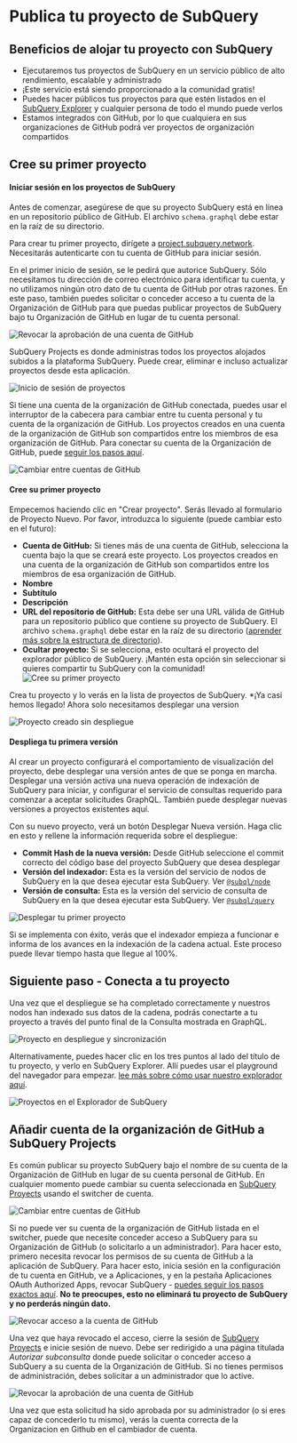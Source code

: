 # Publica tu proyecto de SubQuery

## Beneficios de alojar tu proyecto con SubQuery
- Ejecutaremos tus proyectos de SubQuery en un servicio público de alto rendimiento, escalable y administrado
- ¡Este servicio está siendo proporcionado a la comunidad gratis!
- Puedes hacer públicos tus proyectos para que estén listados en el [SubQuery Explorer](https://explorer.subquery.network) y cualquier persona de todo el mundo puede verlos
- Estamos integrados con GitHub, por lo que cualquiera en sus organizaciones de GitHub podrá ver proyectos de organización compartidos

## Cree su primer proyecto

#### Iniciar sesión en los proyectos de SubQuery

Antes de comenzar, asegúrese de que su proyecto SubQuery está en línea en un repositorio público de GitHub. El archivo `schema.graphql` debe estar en la raíz de su directorio.

Para crear tu primer proyecto, dirígete a [project.subquery.network](https://project.subquery.network). Necesitarás autenticarte con tu cuenta de GitHub para iniciar sesión.

En el primer inicio de sesión, se le pedirá que autorice SubQuery. Sólo necesitamos tu dirección de correo electrónico para identificar tu cuenta, y no utilizamos ningún otro dato de tu cuenta de GitHub por otras razones. En este paso, también puedes solicitar o conceder acceso a tu cuenta de la Organización de GitHub para que puedas publicar proyectos de SubQuery bajo tu Organización de GitHub en lugar de tu cuenta personal.

![Revocar la aprobación de una cuenta de GitHub](/assets/img/project_auth_request.png)

SubQuery Projects es donde administras todos los proyectos alojados subidos a la plataforma SubQuery. Puede crear, eliminar e incluso actualizar proyectos desde esta aplicación.

![Inicio de sesión de proyectos](/assets/img/projects-dashboard.png)

Si tiene una cuenta de la organización de GitHub conectada, puedes usar el interruptor de la cabecera para cambiar entre tu cuenta personal y tu cuenta de la organización de GitHub. Los proyectos creados en una cuenta de la organización de GitHub son compartidos entre los miembros de esa organización de GitHub. Para conectar su cuenta de la Organización de GitHub, puede [seguir los pasos aquí](#add-github-organization-account-to-subquery-projects).

![Cambiar entre cuentas de GitHub](/assets/img/projects-account-switcher.png)

#### Cree su primer proyecto

Empecemos haciendo clic en "Crear proyecto". Serás llevado al formulario de Proyecto Nuevo. Por favor, introduzca lo siguiente (puede cambiar esto en el futuro):
- **Cuenta de GitHub:** Si tienes más de una cuenta de GitHub, selecciona la cuenta bajo la que se creará este proyecto. Los proyectos creados en una cuenta de la organización de GitHub son compartidos entre los miembros de esa organización de GitHub.
- **Nombre**
- **Subtítulo**
- **Descripción**
- **URL del repositorio de GitHub:** Esta debe ser una URL válida de GitHub para un repositorio público que contiene su proyecto de SubQuery. El archivo `schema.graphql` debe estar en la raíz de su directorio ([aprender más sobre la estructura de directorio](../create/introduction.md#directory-structure)).
- **Ocultar proyecto:** Si se selecciona, esto ocultará el proyecto del explorador público de SubQuery. ¡Mantén esta opción sin seleccionar si quieres compartir tu SubQuery con la comunidad! ![Cree su primer proyecto](/assets/img/projects-create.png)

Crea tu proyecto y lo verás en la lista de proyectos de SubQuery. *¡Ya casi hemos llegado! Ahora solo necesitamos desplegar una version </p>

![Proyecto creado sin despliegue](/assets/img/projects-no-deployment.png)

#### Despliega tu primera versión

Al crear un proyecto configurará el comportamiento de visualización del proyecto, debe desplegar una versión antes de que se ponga en marcha. Desplegar una versión activa una nueva operación de indexación de SubQuery para iniciar, y configurar el servicio de consultas requerido para comenzar a aceptar solicitudes GraphQL. También puede desplegar nuevas versiones a proyectos existentes aquí.

Con su nuevo proyecto, verá un botón Desplegar Nueva versión. Haga clic en esto y rellene la información requerida sobre el despliegue:
- **Commit Hash de la nueva versión:** Desde GitHub seleccione el commit correcto del código base del proyecto SubQuery que desea desplegar
- **Versión del indexador:** Esta es la versión del servicio de nodos de SubQuery en la que desea ejecutar esta SubQuery. Ver [`@subql/node`](https://www.npmjs.com/package/@subql/node)
- **Versión de consulta:** Esta es la versión del servicio de consulta de SubQuery en la que desea ejecutar esta SubQuery. Ver [`@subql/query`](https://www.npmjs.com/package/@subql/query)

![Desplegar tu primer proyecto](https://static.subquery.network/media/projects/projects-first-deployment.png)

Si se implementa con éxito, verás que el indexador empieza a funcionar e informa de los avances en la indexación de la cadena actual. Este proceso puede llevar tiempo hasta que llegue al 100%.

## Siguiente paso - Conecta a tu proyecto
Una vez que el despliegue se ha completado correctamente y nuestros nodos han indexado sus datos de la cadena, podrás conectarte a tu proyecto a través del punto final de la Consulta mostrada en GraphQL.

![Proyecto en despliegue y sincronización](/assets/img/projects-deploy-sync.png)

Alternativamente, puedes hacer clic en los tres puntos al lado del título de tu proyecto, y verlo en SubQuery Explorer. Allí puedes usar el playground del navegador para empezar. [lee más sobre cómo usar nuestro explorador aquí](../query/query.md).

![Proyectos en el Explorador de SubQuery](/assets/img/projects-explorer.png)

## Añadir cuenta de la organización de GitHub a SubQuery Projects

Es común publicar su proyecto SubQuery bajo el nombre de su cuenta de la Organización de GitHub en lugar de su cuenta personal de GitHub. En cualquier momento puede cambiar su cuenta seleccionada en [SubQuery Proyects](https://project.subquery.network) usando el switcher de cuenta.

![Cambiar entre cuentas de GitHub](/assets/img/projects-account-switcher.png)

Si no puede ver su cuenta de la organización de GitHub listada en el switcher, puede que necesite conceder acceso a SubQuery para su Organización de GitHub (o solicitarlo a un administrador). Para hacer esto, primero necesita revocar los permisos de su cuenta de GitHub a la aplicación de SubQuery. Para hacer esto, inicia sesión en la configuración de tu cuenta en GitHub, ve a Aplicaciones, y en la pestaña Aplicaciones OAuth Authorized Apps, revocar SubQuery - [puedes seguir los pasos exactos aquí](https://docs.github.com/en/github/authenticating-to-github/keeping-your-account-and-data-secure/reviewing-your-authorized-applications-oauth). **No te preocupes, esto no eliminará tu proyecto de SubQuery y no perderás ningún dato.**

![Revocar acceso a la cuenta de GitHub](/assets/img/project_auth_revoke.png)

Una vez que haya revocado el acceso, cierre la sesión de [SubQuery Proyects](https://project.subquery.network) e inicie sesión de nuevo. Debe ser redirigido a una página titulada *Autorizar subconsulta* donde puede solicitar o conceder acceso a SubQuery a su cuenta de la Organización de GitHub. Si no tienes permisos de administración, debes solicitar a un administrador que lo active.

![Revocar la aprobación de una cuenta de GitHub](/assets/img/project_auth_request.png)

Una vez que esta solicitud ha sido aprobada por su administrador (o si eres capaz de concederlo tu mismo), verás la cuenta correcta de la Organizacion en Github en el cambiador de cuenta.
